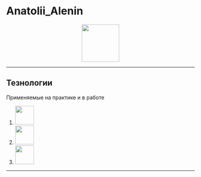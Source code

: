 # Anatolii_Alenin

<div id="header" align="center">
  <img src="https://media2.giphy.com/media/v1.Y2lkPTc5MGI3NjExNWtjZ3B0N2VwbXJrcm5uaXNwbm80NDcyaWpsY291aGUyOGd1czc4NCZlcD12MV9pbnRlcm5hbF9naWZfYnlfaWQmY3Q9Zw/jtXRDVzaCPXSynUz7h/giphy.gif" width="100"/>
</div>
<hr>
<h2>Тезнологии</h2>
<p>Применяемые на практике и в работе</p>
<ol>
  <li valign="middle"><img src="https://img.icons8.com/?size=100&id=20909&format=png&color=000000" width="50"/></li>
  <li><img src="https://img.icons8.com/?size=100&id=4d9YPiN04osD&format=png&color=000000" width="50"/></li>
  <li><img src="https://img.icons8.com/?size=100&id=Nkym0Ujb8VGI&format=png&color=000000" width="50"/></li>
</ol>
<hr>
